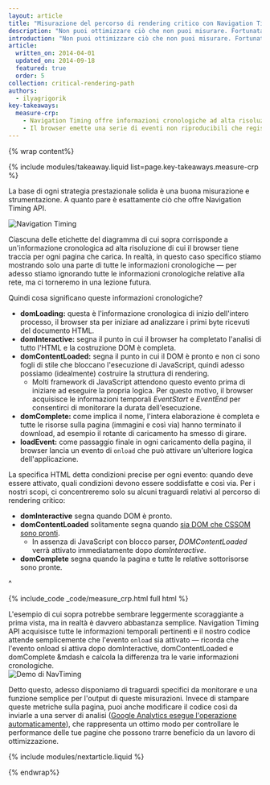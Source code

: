 ```yaml
---
layout: article
title: "Misurazione del percorso di rendering critico con Navigation Timing"
description: "Non puoi ottimizzare ciò che non puoi misurare. Fortunatamente, la Navigation Timing API ci offre tutti gli strumenti necessari per misurare ciascun passaggio del percorso di rendering critico."
introduction: "Non puoi ottimizzare ciò che non puoi misurare. Fortunatamente, Navigation Timing API ci offre tutti gli strumenti necessari per misurare ciascun passaggio del percorso di rendering critico."
article:
  written_on: 2014-04-01
  updated_on: 2014-09-18
  featured: true
  order: 5
collection: critical-rendering-path
authors:
  - ilyagrigorik
key-takeaways:
  measure-crp:
    - Navigation Timing offre informazioni cronologiche ad alta risoluzione per la misurazione di CRP.
    - Il browser emette una serie di eventi non riproducibili che registrano varie fasi di CRP.
---
```

{% wrap content%}

<style>
  img, video, object {
    max-width: 100%;
  }

  img.center {
    display: block;
    margin-left: auto;
    margin-right: auto;
  }
</style>

{% include modules/takeaway.liquid list=page.key-takeaways.measure-crp %}

La base di ogni strategia prestazionale solida è una buona misurazione e strumentazione. A quanto pare è esattamente ciò che offre Navigation Timing API.

<img src="images/dom-navtiming.png" class="center" alt="Navigation Timing">

Ciascuna delle etichette del diagramma di cui sopra corrisponde a un'informazione cronologica ad alta risoluzione di cui il browser tiene traccia per ogni pagina che carica. In realtà, in questo caso specifico stiamo mostrando solo una parte di tutte le informazioni cronologiche &mdash; per adesso stiamo ignorando tutte le informazioni cronologiche relative alla rete, ma ci torneremo in una lezione futura.

Quindi cosa significano queste informazioni cronologiche?

* **domLoading:** questa è l'informazione cronologica di inizio dell'intero processo, il browser sta per iniziare ad analizzare i primi byte ricevuti del documento
  HTML.
* **domInteractive:** segna il punto in cui il browser ha completato l'analisi di tutto l'HTML e la costruzione DOM è completa.
* **domContentLoaded:** segna il punto in cui il DOM è pronto e non ci sono fogli di stile che bloccano l'esecuzione di JavaScript, quindi adesso possiamo (idealmente) costruire la struttura di rendering.
    * Molti framework di JavaScript attendono questo evento prima di iniziare ad eseguire la propria logica. Per questo motivo, il browser acquisisce le informazioni temporali _EventStart_ e _EventEnd_ per consentirci di monitorare la durata dell'esecuzione.
* **domComplete:** come implica il nome, l'intera elaborazione è completa e tutte le risorse sulla pagina (immagini e così via) hanno terminato il download, ad esempio il rotante di caricamento ha smesso di girare.
* **loadEvent:** come passaggio finale in ogni caricamento della pagina, il browser lancia un evento di `onload` che può attivare un'ulteriore logica dell'applicazione.

La specifica HTML detta condizioni precise per ogni evento: quando deve essere attivato, quali condizioni devono essere soddisfatte e così via. Per i nostri scopi, ci concentreremo solo su alcuni traguardi relativi al percorso di rendering critico:

* **domInteractive** segna quando DOM è pronto.
* **domContentLoaded** solitamente segna quando [sia DOM che CSSOM sono pronti](http://calendar.perfplanet.com/2012/deciphering-the-critical-rendering-path/).
    * In assenza di JavaScript con blocco parser, _DOMContentLoaded_ verrà attivato immediatamente dopo _domInteractive_.
* **domComplete** segna quando la pagina e tutte le relative sottorisorse sono pronte.

^

{% include_code _code/measure_crp.html full html %}

L'esempio di cui sopra potrebbe sembrare leggermente scoraggiante a prima vista, ma in realtà è davvero abbastanza semplice. Navigation Timing API acquisisce tutte le informazioni temporali pertinenti e il nostro codice attende semplicemente che l'evento `onload` sia attivato &mdash; ricorda che l'evento onload si attiva dopo domInteractive, domContentLoaded e domComplete &mdash e calcola la differenza tra le varie informazioni cronologiche.
<img src="images/device-navtiming-small.png" class="center" alt="Demo di NavTiming">

Detto questo, adesso disponiamo di traguardi specifici da monitorare e una funzione semplice per l'output di queste misurazioni. Invece di stampare queste metriche sulla pagina, puoi anche modificare il codice così da inviarle a una server di analisi ([Google Analytics esegue l'operazione automaticamente](https://support.google.com/analytics/answer/1205784?hl=en)), che rappresenta un ottimo modo per controllare le performance delle tue pagine che possono trarre beneficio da un lavoro di ottimizzazione.

{% include modules/nextarticle.liquid %}

{% endwrap%}

